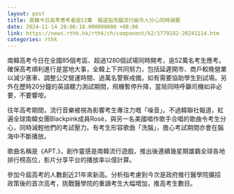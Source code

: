 ```yaml
---
layout: post
title: 南韓今日高考應考者逾52萬　報道指洗腦流行曲令人分心同時減壓
date: 2024-11-14 20:06:18.000000000 +08:00
link: https://news.rthk.hk/rthk/ch/component/k2/1779182-20241114.htm
categories: rthk
---
```


南韓高考今日在全國85個考區、超過1280個試場同時開考，逾52萬名考生應考。確保高考順利進行是當地大事，全韓上下共同努力，包括延遲開市、商戶較晚營業以減少塞車、調整公交營運時間、過萬名警察戒備，如有需要協助學生到試場。另外在歷時20分鐘的英語聽力測試期間，飛機暫停升降，當局同時呼籲司機如非必要，不要響咹。

往年高考期間，流行音樂被視為影響考生專注力嘅「噪音」。不過韓聯社報道，紅遍全球南韓女團Blackpink成員Rosé，與另一名美國唱作歌手合唱的歌曲令考生分心，同時減輕他們的考試壓力。有考生形容歌曲「洗腦」，擔心考試期間亦會在腦海中不斷播放。

歌曲名稱是《APT.》，創作靈感是南韓流行遊戲，推出後連續幾星期雄霸全球各地排行榜高位，影片分享平台的播放率以億計算。

參加今屆高考的人數創近21年來新高。分析指考慮到今次是政府推行醫學院擴招政策後的首次高考，挑戰醫學院的重讀考生大幅增加，推高考生數目。
